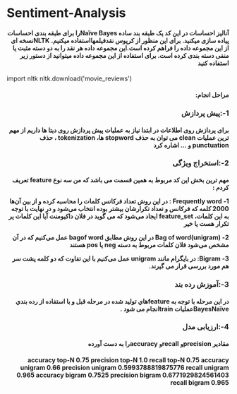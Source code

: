 # Sentiment-Analysis


<h4 dir=rtl>
آنالیز احساسات
در این کد یک طبقه بند ساده Naïve Bayesرا برای طبقه بندی احساسات پیاده سازی میکنید. برای این منظور از کرپوس نقدفیلمهااستفاده میکنیم.   NLTKنسخه ای از این مجموعه داده را فراهم کرده است.این مجموعه داده هر نقد را به دو دسته مثبت یا منفی دسته بندی کرده است. برای استفاده از این مجموعه داده میتوانید از دستور زیر استفاده کنید
</h4>


import nltk
nltk.download('movie_reviews')





<h4 dir=rtl>
مراحل انجام:
</h4>

<h3 dir=rtl>
1-:پیش پردازش
</h3>
<h4 dir=rtl>
برای پردازش روی اطلاعات در ابتدا نیاز به عملیات پیش پردازش روی دیتا ها داریم 
از مهم ترین عملیات clean می توان به حذف stopword ها، tokenization  ، حذف punctuation و ... اشاره کرد 
</h4>



<h3 dir=rtl>
2-:استخراج ویژگی
</h3>

<h4 dir=rtl>
مهم ترین بخش این کد مربوط به همین قسمت می باشد که من سه نوع feature تعریف کردم :
  
  1-	Frequently word :
در این روش تعداد فرکانس کلمات را محاسبه کرده و از بین آن‌ها 2000 کلمه که فرکانس و تعداد تکرارشان بیشتر بوده انتخاب می‌شود و در نهایت با توجه به این کلمات، feature_set  ایجاد می‌شود که می گوید در فلان داکیومنت آیا این کلمات پر تکرار هست یا خیر


2-	Bag of word(unigram)
در این روش مطابق bagof word عمل می‌کنیم که در آن مشخص می‌شود فلان کلمات مربوط به دسته neg یا pos هستند 


3-	Bigram:
در بایگرام مانند unigram عمل می‌کنیم با این تفاوت که دو کلمه پشت سر هم مورد بررسی قرار می گیرند.

</h4>



<h3 dir=rtl>
3-:آموزش رده بند
</h3>


<h4 dir=rtl>
در این مرحله با توجه به  featureهاي تولید شده در مرحله قبل و با استفاده از رده بندي
 BayesNaïveعملیات  trainانجام می شود .
</h4>

<h3 dir=rtl>
4-:ارزیابی مدل
</h3>

<h4 dir=rtl>
مقادیر precisionو recallو  accuracyرا به دست آورده
</h4>

<h4 dir=rtl>
accuracy top-N 0.75
precision top-N 1.0
recall top-N 0.75
accuracy unigram 0.66
precision unigram 0.5993788819875776
recall unigram 0.965
accuracy bigram 0.7525
precision bigram 0.6771929824561403
recall bigram 0.965
</h4>

